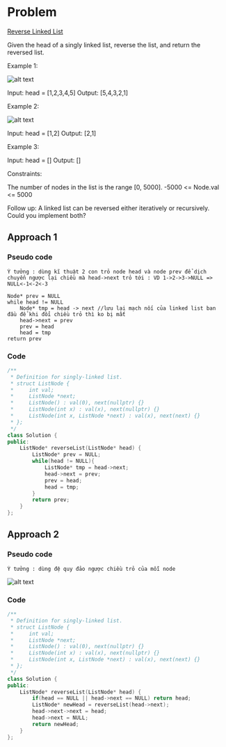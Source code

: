 # Problem

[Reverse Linked List](https://leetcode.com/problems/reverse-linked-list/description/)

Given the head of a singly linked list, reverse the list, and return the reversed list.

Example 1:

![alt text](image-12)

Input: head = [1,2,3,4,5]
Output: [5,4,3,2,1]

Example 2:

![alt text](image-13)

Input: head = [1,2]
Output: [2,1]

Example 3:

Input: head = []
Output: []
 

Constraints:

The number of nodes in the list is the range [0, 5000].
-5000 <= Node.val <= 5000
 

Follow up: A linked list can be reversed either iteratively or recursively. Could you implement both?

 
## Approach 1

### Pseudo code

```
Ý tưởng : dùng kĩ thuật 2 con trỏ node head và node prev để dịch chuyển ngược lại chiều mà head->next trỏ tới : VD 1->2->3->NULL => NULL<-1<-2<-3

Node* prev = NULL
while head != NULL
    Node* tmp = head -> next //lưu lại mạch nối của linked list ban đầu để khi đổi chiều trỏ thì ko bị mất
    head->next = prev
    prev = head
    head = tmp
return prev

```
### Code

```cpp
/**
 * Definition for singly-linked list.
 * struct ListNode {
 *     int val;
 *     ListNode *next;
 *     ListNode() : val(0), next(nullptr) {}
 *     ListNode(int x) : val(x), next(nullptr) {}
 *     ListNode(int x, ListNode *next) : val(x), next(next) {}
 * };
 */
class Solution {
public:
    ListNode* reverseList(ListNode* head) {
        ListNode* prev = NULL;
        while(head != NULL){
            ListNode* tmp = head->next;
            head->next = prev;
            prev = head;
            head = tmp;
        }
        return prev;
    }
};

```

 
## Approach 2

### Pseudo code

```
Ý tưởng : dùng đệ quy đảo ngược chiều trỏ của mỗi node

```
![alt text](recursive)

### Code

```cpp
/**
 * Definition for singly-linked list.
 * struct ListNode {
 *     int val;
 *     ListNode *next;
 *     ListNode() : val(0), next(nullptr) {}
 *     ListNode(int x) : val(x), next(nullptr) {}
 *     ListNode(int x, ListNode *next) : val(x), next(next) {}
 * };
 */
class Solution {
public:
    ListNode* reverseList(ListNode* head) {
        if(head == NULL || head->next == NULL) return head;
        ListNode* newHead = reverseList(head->next);
        head->next->next = head;
        head->next = NULL;
        return newHead;
    }
};

```


